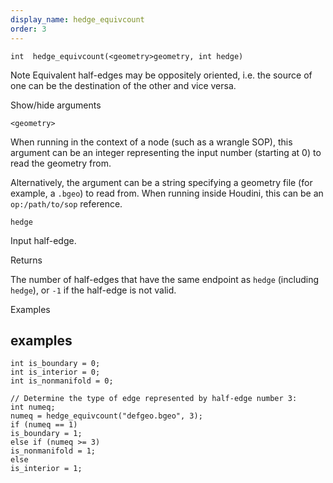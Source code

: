 ```yaml
---
display_name: hedge_equivcount
order: 3
---
```

`int  hedge_equivcount(<geometry>geometry, int hedge)`

Note
Equivalent half-edges may be oppositely oriented, i.e. the source of one can be the destination of the other and vice versa.

Show/hide arguments

`<geometry>`

When running in the context of a node (such as a wrangle SOP), this argument can be an integer representing the input number (starting at 0) to read the geometry from.

Alternatively, the argument can be a string specifying a geometry file (for example, a `.bgeo`) to read from. When running inside Houdini, this can be an `op:/path/to/sop` reference.

`hedge`

Input half-edge.

Returns

The number of half-edges that have the same endpoint as `hedge` (including `hedge`), or `-1` if the half-edge is not valid.

Examples

## examples

```vex
int is_boundary = 0;
int is_interior = 0;
int is_nonmanifold = 0;

// Determine the type of edge represented by half-edge number 3:
int numeq;
numeq = hedge_equivcount("defgeo.bgeo", 3);
if (numeq == 1)
is_boundary = 1;
else if (numeq >= 3)
is_nonmanifold = 1;
else
is_interior = 1;

```
